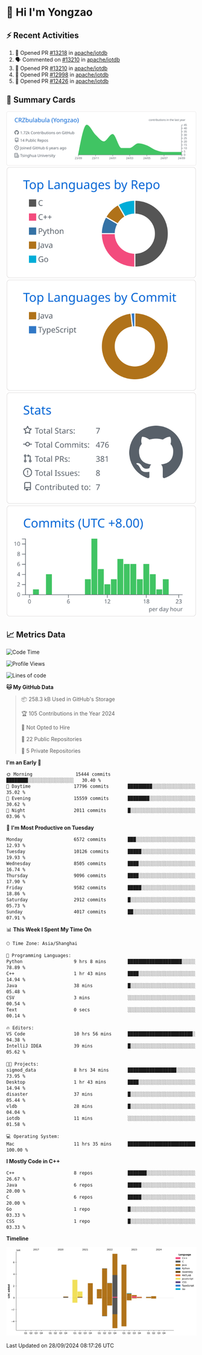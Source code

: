 # 👋 Hi I'm Yongzao

## ⚡ Recent Activities
<!--START_SECTION:activity-->
1. 💪 Opened PR [#13218](https://github.com/apache/iotdb/pull/13218) in [apache/iotdb](https://github.com/apache/iotdb)
2. 🗣 Commented on [#13210](https://github.com/apache/iotdb/pull/13210#issuecomment-2294850976) in [apache/iotdb](https://github.com/apache/iotdb)
3. 💪 Opened PR [#13210](https://github.com/apache/iotdb/pull/13210) in [apache/iotdb](https://github.com/apache/iotdb)
4. 💪 Opened PR [#12998](https://github.com/apache/iotdb/pull/12998) in [apache/iotdb](https://github.com/apache/iotdb)
5. 💪 Opened PR [#12426](https://github.com/apache/iotdb/pull/12426) in [apache/iotdb](https://github.com/apache/iotdb)
<!--END_SECTION:activity-->

## 🎑 Summary Cards

[![](https://raw.githubusercontent.com/CRZbulabula/CRZbulabula/main/profile-summary-card-output/github/0-profile-details.svg)](https://github.com/vn7n24fzkq/github-profile-summary-cards)
[![](https://raw.githubusercontent.com/CRZbulabula/CRZbulabula/main/profile-summary-card-output/github/1-repos-per-language.svg)](https://github.com/vn7n24fzkq/github-profile-summary-cards) [![](https://raw.githubusercontent.com/CRZbulabula/CRZbulabula/main/profile-summary-card-output/github/2-most-commit-language.svg)](https://github.com/vn7n24fzkq/github-profile-summary-cards)
[![](https://raw.githubusercontent.com/CRZbulabula/CRZbulabula/main/profile-summary-card-output/github/3-stats.svg)](https://github.com/vn7n24fzkq/github-profile-summary-cards) [![](https://raw.githubusercontent.com/CRZbulabula/CRZbulabula/main/profile-summary-card-output/github/4-productive-time.svg)](https://github.com/vn7n24fzkq/github-profile-summary-cards)

## 📈 Metrics Data

<!--START_SECTION:waka-->
![Code Time](http://img.shields.io/badge/Code%20Time-697%20hrs%2058%20mins-blue)

![Profile Views](http://img.shields.io/badge/Profile%20Views-5-blue)

![Lines of code](https://img.shields.io/badge/From%20Hello%20World%20I%27ve%20Written-30.3%20million%20lines%20of%20code-blue)

**🐱 My GitHub Data** 

> 📦 258.3 kB Used in GitHub's Storage 
 > 
> 🏆 105 Contributions in the Year 2024
 > 
> 🚫 Not Opted to Hire
 > 
> 📜 22 Public Repositories 
 > 
> 🔑 5 Private Repositories 
 > 
**I'm an Early 🐤** 

```text
🌞 Morning                15444 commits       ████████░░░░░░░░░░░░░░░░░   30.40 % 
🌆 Daytime                17796 commits       █████████░░░░░░░░░░░░░░░░   35.02 % 
🌃 Evening                15559 commits       ████████░░░░░░░░░░░░░░░░░   30.62 % 
🌙 Night                  2011 commits        █░░░░░░░░░░░░░░░░░░░░░░░░   03.96 % 
```
📅 **I'm Most Productive on Tuesday** 

```text
Monday                   6572 commits        ███░░░░░░░░░░░░░░░░░░░░░░   12.93 % 
Tuesday                  10126 commits       █████░░░░░░░░░░░░░░░░░░░░   19.93 % 
Wednesday                8505 commits        ████░░░░░░░░░░░░░░░░░░░░░   16.74 % 
Thursday                 9096 commits        ████░░░░░░░░░░░░░░░░░░░░░   17.90 % 
Friday                   9582 commits        █████░░░░░░░░░░░░░░░░░░░░   18.86 % 
Saturday                 2912 commits        █░░░░░░░░░░░░░░░░░░░░░░░░   05.73 % 
Sunday                   4017 commits        ██░░░░░░░░░░░░░░░░░░░░░░░   07.91 % 
```


📊 **This Week I Spent My Time On** 

```text
🕑︎ Time Zone: Asia/Shanghai

💬 Programming Languages: 
Python                   9 hrs 8 mins        ████████████████████░░░░░   78.89 % 
C++                      1 hr 43 mins        ████░░░░░░░░░░░░░░░░░░░░░   14.94 % 
Java                     38 mins             █░░░░░░░░░░░░░░░░░░░░░░░░   05.48 % 
CSV                      3 mins              ░░░░░░░░░░░░░░░░░░░░░░░░░   00.54 % 
Text                     0 secs              ░░░░░░░░░░░░░░░░░░░░░░░░░   00.14 % 

🔥 Editors: 
VS Code                  10 hrs 56 mins      ████████████████████████░   94.38 % 
IntelliJ IDEA            39 mins             █░░░░░░░░░░░░░░░░░░░░░░░░   05.62 % 

🐱‍💻 Projects: 
sigmod_data              8 hrs 34 mins       ██████████████████░░░░░░░   73.95 % 
Desktop                  1 hr 43 mins        ████░░░░░░░░░░░░░░░░░░░░░   14.94 % 
disaster                 37 mins             █░░░░░░░░░░░░░░░░░░░░░░░░   05.44 % 
vldb                     28 mins             █░░░░░░░░░░░░░░░░░░░░░░░░   04.04 % 
iotdb                    11 mins             ░░░░░░░░░░░░░░░░░░░░░░░░░   01.58 % 

💻 Operating System: 
Mac                      11 hrs 35 mins      █████████████████████████   100.00 % 
```

**I Mostly Code in C++** 

```text
C++                      8 repos             ███████░░░░░░░░░░░░░░░░░░   26.67 % 
Java                     6 repos             █████░░░░░░░░░░░░░░░░░░░░   20.00 % 
C                        6 repos             █████░░░░░░░░░░░░░░░░░░░░   20.00 % 
Go                       1 repo              █░░░░░░░░░░░░░░░░░░░░░░░░   03.33 % 
CSS                      1 repo              █░░░░░░░░░░░░░░░░░░░░░░░░   03.33 % 
```



**Timeline**

![Lines of Code chart](https://raw.githubusercontent.com/CRZbulabula/CRZbulabula/main/assets/bar_graph.png)


 Last Updated on 28/09/2024 08:17:26 UTC
<!--END_SECTION:waka-->

